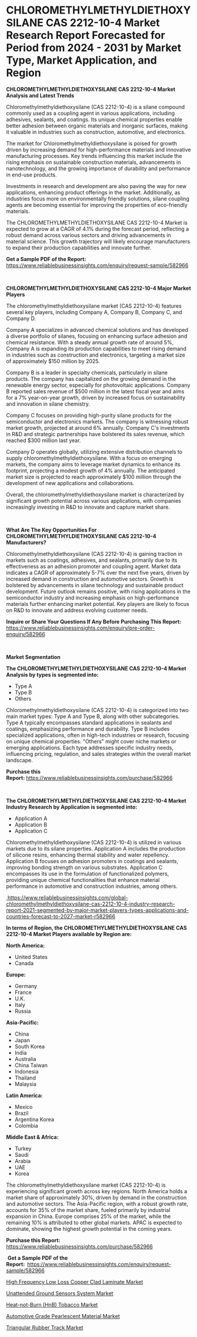 <p><h1>CHLOROMETHYLMETHYLDIETHOXYSILANE CAS 2212-10-4 Market Research Report Forecasted for Period from 2024 -  2031 by Market Type, Market Application, and Region</h1></p><p><strong>CHLOROMETHYLMETHYLDIETHOXYSILANE CAS 2212-10-4 Market Analysis and Latest Trends</strong></p>
<p><p>Chloromethylmethyldiethoxysilane (CAS 2212-10-4) is a silane compound commonly used as a coupling agent in various applications, including adhesives, sealants, and coatings. Its unique chemical properties enable better adhesion between organic materials and inorganic surfaces, making it valuable in industries such as construction, automotive, and electronics.</p><p>The market for Chloromethylmethyldiethoxysilane is poised for growth driven by increasing demand for high-performance materials and innovative manufacturing processes. Key trends influencing this market include the rising emphasis on sustainable construction materials, advancements in nanotechnology, and the growing importance of durability and performance in end-use products.</p><p>Investments in research and development are also paving the way for new applications, enhancing product offerings in the market. Additionally, as industries focus more on environmentally friendly solutions, silane coupling agents are becoming essential for improving the properties of eco-friendly materials.</p><p>The CHLOROMETHYLMETHYLDIETHOXYSILANE CAS 2212-10-4 Market is expected to grow at a CAGR of 4.1% during the forecast period, reflecting a robust demand across various sectors and driving advancements in material science. This growth trajectory will likely encourage manufacturers to expand their production capabilities and innovate further.</p></p>
<p><strong>Get a Sample PDF of the Report:&nbsp;</strong> <a href="https://www.reliablebusinessinsights.com/enquiry/request-sample/582966?utm_campaign=48&utm_medium=2&utm_source=Github&utm_content=ia&utm_term=09122024&utm_id=chloromethylmethyldiethoxysilane-cas-2212-10-4">https://www.reliablebusinessinsights.com/enquiry/request-sample/582966</a></p>
<p>&nbsp;</p>
<p><strong>CHLOROMETHYLMETHYLDIETHOXYSILANE CAS 2212-10-4 Major Market Players</strong></p>
<p><p>The chloromethylmethyldiethoxysilane market (CAS 2212-10-4) features several key players, including Company A, Company B, Company C, and Company D. </p><p>Company A specializes in advanced chemical solutions and has developed a diverse portfolio of silanes, focusing on enhancing surface adhesion and chemical resistance. With a steady annual growth rate of around 5%, Company A is expanding its production capabilities to meet rising demand in industries such as construction and electronics, targeting a market size of approximately $150 million by 2025.</p><p>Company B is a leader in specialty chemicals, particularly in silane products. The company has capitalized on the growing demand in the renewable energy sector, especially for photovoltaic applications. Company B reported sales revenue of $500 million in the latest fiscal year and aims for a 7% year-on-year growth, driven by increased focus on sustainability and innovation in silane chemistry.</p><p>Company C focuses on providing high-purity silane products for the semiconductor and electronics markets. The company is witnessing robust market growth, projected at around 6% annually. Company C's investments in R&D and strategic partnerships have bolstered its sales revenue, which reached $300 million last year.</p><p>Company D operates globally, utilizing extensive distribution channels to supply chloromethylmethyldiethoxysilane. With a focus on emerging markets, the company aims to leverage market dynamics to enhance its footprint, projecting a modest growth of 4% annually. The anticipated market size is projected to reach approximately $100 million through the development of new applications and collaborations.</p><p>Overall, the chloromethylmethyldiethoxysilane market is characterized by significant growth potential across various applications, with companies increasingly investing in R&D to innovate and capture market share.</p></p>
<p>&nbsp;</p>
<p><strong>What Are The Key Opportunities For CHLOROMETHYLMETHYLDIETHOXYSILANE CAS 2212-10-4 Manufacturers?</strong></p>
<p><p>Chloromethylmethyldiethoxysilane (CAS 2212-10-4) is gaining traction in markets such as coatings, adhesives, and sealants, primarily due to its effectiveness as an adhesion promoter and coupling agent. Market data indicates a CAGR of approximately 5-7% over the next five years, driven by increased demand in construction and automotive sectors. Growth is bolstered by advancements in silane technology and sustainable product development. Future outlook remains positive, with rising applications in the semiconductor industry and increasing emphasis on high-performance materials further enhancing market potential. Key players are likely to focus on R&D to innovate and address evolving customer needs.</p></p>
<p><strong>Inquire or Share Your Questions If Any Before Purchasing This Report:</strong> <a href="https://www.reliablebusinessinsights.com/enquiry/pre-order-enquiry/582966?utm_campaign=48&utm_medium=2&utm_source=Github&utm_content=ia&utm_term=09122024&utm_id=chloromethylmethyldiethoxysilane-cas-2212-10-4">https://www.reliablebusinessinsights.com/enquiry/pre-order-enquiry/582966</a></p>
<p>&nbsp;</p>
<p><strong>Market Segmentation</strong></p>
<p><strong>The CHLOROMETHYLMETHYLDIETHOXYSILANE CAS 2212-10-4 Market Analysis by types is segmented into:</strong></p>
<p><ul><li>Type A</li><li>Type B</li><li>Others</li></ul></p>
<p><p>Chloromethylmethyldiethoxysilane (CAS 2212-10-4) is categorized into two main market types: Type A and Type B, along with other subcategories. Type A typically encompasses standard applications in sealants and coatings, emphasizing performance and durability. Type B includes specialized applications, often in high-tech industries or research, focusing on unique chemical properties. "Others" might cover niche markets or emerging applications. Each type addresses specific industry needs, influencing pricing, regulation, and sales strategies within the overall market landscape.</p></p>
<p><strong>Purchase this Report:&nbsp;</strong><a href="https://www.reliablebusinessinsights.com/purchase/582966?utm_campaign=48&utm_medium=2&utm_source=Github&utm_content=ia&utm_term=09122024&utm_id=chloromethylmethyldiethoxysilane-cas-2212-10-4">https://www.reliablebusinessinsights.com/purchase/582966</a></p>
<p>&nbsp;</p>
<p><strong>The CHLOROMETHYLMETHYLDIETHOXYSILANE CAS 2212-10-4 Market Industry Research by Application is segmented into:</strong></p>
<p><ul><li>Application A</li><li>Application B</li><li>Application C</li></ul></p>
<p><p>Chloromethylmethyldiethoxysilane (CAS 2212-10-4) is utilized in various markets due to its silane properties. Application A includes the production of silicone resins, enhancing thermal stability and water repellency. Application B focuses on adhesion promoters in coatings and sealants, improving bonding strength on various substrates. Application C encompasses its use in the formulation of functionalized polymers, providing unique chemical functionalities that enhance material performance in automotive and construction industries, among others.</p></p>
<p><a href="https://www.reliablebusinessinsights.com/global-chloromethylmethyldiethoxysilane-cas-2212-10-4-industry-research-report-2021-segmented-by-major-market-players-types-applications-and-countries-forecast-to-2027-market-r582966?utm_campaign=48&utm_medium=2&utm_source=Github&utm_content=ia&utm_term=09122024&utm_id=chloromethylmethyldiethoxysilane-cas-2212-10-4">&nbsp;https://www.reliablebusinessinsights.com/global-chloromethylmethyldiethoxysilane-cas-2212-10-4-industry-research-report-2021-segmented-by-major-market-players-types-applications-and-countries-forecast-to-2027-market-r582966</a></p>
<p><strong>In terms of Region, the CHLOROMETHYLMETHYLDIETHOXYSILANE CAS 2212-10-4 Market Players available by Region are:</strong></p>
<p>
    <p> <strong> North America: </strong>
        <ul>
            <li>United States</li>
            <li>Canada</li>
        </ul>
        </p> 
    <p> <strong> Europe: </strong>
        <ul>
            <li>Germany</li>
            <li>France</li>
            <li>U.K.</li>
            <li>Italy</li>
            <li>Russia</li>
        </ul>
        </p> 
    <p> <strong> Asia-Pacific: </strong>
        <ul>
            <li>China</li>
            <li>Japan</li>
            <li>South Korea</li>
            <li>India</li>
            <li>Australia</li>
            <li>China Taiwan</li>
            <li>Indonesia</li>
            <li>Thailand</li>
            <li>Malaysia</li>
        </ul>
        </p> 
    <p> <strong> Latin America: </strong>
        <ul>
            <li>Mexico</li>
            <li>Brazil</li>
            <li>Argentina Korea</li>
            <li>Colombia</li>
        </ul>
        </p> 
    <p> <strong> Middle East & Africa: </strong>
        <ul>
            <li>Turkey</li>
            <li>Saudi</li>
            <li>Arabia</li>
            <li>UAE</li>
            <li>Korea</li>
        </ul>
    </p>
    </p>
<p><p>The chloromethylmethyldiethoxysilane market (CAS 2212-10-4) is experiencing significant growth across key regions. North America holds a market share of approximately 30%, driven by demand in the construction and automotive sectors. The Asia-Pacific region, with a robust growth rate, accounts for 35% of the market share, fueled primarily by industrial expansion in China. Europe comprises 25% of the market, while the remaining 10% is attributed to other global markets. APAC is expected to dominate, showing the highest growth potential in the coming years.</p></p>
<p><strong>Purchase this Report: </strong><a href="https://www.reliablebusinessinsights.com/purchase/582966?utm_campaign=48&utm_medium=2&utm_source=Github&utm_content=ia&utm_term=09122024&utm_id=chloromethylmethyldiethoxysilane-cas-2212-10-4">https://www.reliablebusinessinsights.com/purchase/582966</a></p>
<p>&nbsp;<strong>Get a Sample PDF of the Report:&nbsp;&nbsp;</strong><a href="https://www.reliablebusinessinsights.com/enquiry/request-sample/582966?utm_campaign=48&utm_medium=2&utm_source=Github&utm_content=ia&utm_term=09122024&utm_id=chloromethylmethyldiethoxysilane-cas-2212-10-4">https://www.reliablebusinessinsights.com/enquiry/request-sample/582966</a></p>
<p><strong></strong></p>
<p><p><a href="https://www.linkedin.com/pulse/t-insight-dial-ziosf?utm_campaign=48&utm_medium=2&utm_source=Github&utm_content=ia&utm_term=09122024&utm_id=chloromethylmethyldiethoxysilane-cas-2212-10-4">High Frequency Low Loss Copper Clad Laminate Market</a></p><p><a href="https://www.linkedin.com/pulse/unattended-ground-sensors-system-market-analysis-identifying-key-rf9cc?utm_campaign=48&utm_medium=2&utm_source=Github&utm_content=ia&utm_term=09122024&utm_id=chloromethylmethyldiethoxysilane-cas-2212-10-4">Unattended Ground Sensors System Market</a></p><p><a href="https://github.com/loveewin94/Market-Research-Report-List-1/blob/main/heat-not-burn-hnb-tobacco-market.md?utm_campaign=48&utm_medium=2&utm_source=Github&utm_content=ia&utm_term=09122024&utm_id=chloromethylmethyldiethoxysilane-cas-2212-10-4">Heat-not-Burn (HnB) Tobacco Market</a></p><p><a href="https://www.linkedin.com/pulse/automotive-insight-dial-hexdf?utm_campaign=48&utm_medium=2&utm_source=Github&utm_content=ia&utm_term=09122024&utm_id=chloromethylmethyldiethoxysilane-cas-2212-10-4">Automotive Grade Pearlescent Material Market</a></p><p><a href="https://www.linkedin.com/pulse/t-insight-dial-ziosf?utm_campaign=48&utm_medium=2&utm_source=Github&utm_content=ia&utm_term=09122024&utm_id=chloromethylmethyldiethoxysilane-cas-2212-10-4">Triangular Rubber Track Market</a></p></p>